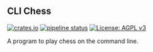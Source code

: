 ## CLI Chess
[![crates.io](https://img.shields.io/crates/v/cli_chess)](https://crates.io/crates/cli_chess) [![pipeline status](https://gitlab.com/DeveloperC/cli_chess/badges/master/pipeline.svg)](https://gitlab.com/DeveloperC/cli_chess/commits/master) [![License: AGPL v3](https://img.shields.io/badge/License-AGPLv3-blue.svg)](https://www.gnu.org/licenses/agpl-3.0)

A program to play chess on the command line.
